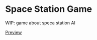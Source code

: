 # Space Station Game

WIP: game about speca station AI

[Preview](https://jstasiaczek.github.io/space_station_game/)
